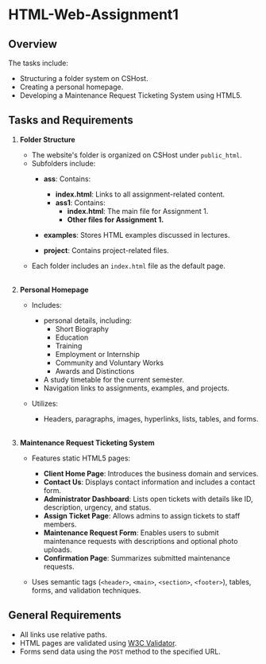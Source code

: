 # HTML-Web-Assignment1

## Overview
The tasks include: 
- Structuring a folder system on CSHost.
- Creating a personal homepage.
- Developing a Maintenance Request Ticketing System using HTML5.

## Tasks and Requirements
1. **Folder Structure**
   - The website's folder is organized on CSHost under `public_html`.
   - Subfolders include:
        - **ass**: Contains:
           - **index.html**: Links to all assignment-related content.
           - **ass1**: Contains:
              - **index.html**: The main file for Assignment 1.
              - **Other files for Assignment 1.**
          
        - **examples**: Stores HTML examples discussed in lectures.
        - **project**: Contains project-related files.
   - Each folder includes an `index.html` file as the default page.
     <br> <br>

2. **Personal Homepage** 
   - Includes:
      - personal details, including:
         - Short Biography
         - Education
         - Training
         - Employment or Internship
         - Community and Voluntary Works
         - Awards and Distinctions
      - A study timetable for the current semester.
      - Navigation links to assignments, examples, and projects.
        
   - Utilizes:
      - Headers, paragraphs, images, hyperlinks, lists, tables, and forms.
        <br> <br>

3. **Maintenance Request Ticketing System**
   - Features static HTML5 pages:
      - **Client Home Page**: Introduces the business domain and services.
      - **Contact Us**: Displays contact information and includes a contact form.
      - **Administrator Dashboard**: Lists open tickets with details like ID, description, urgency, and status.
      - **Assign Ticket Page**: Allows admins to assign tickets to staff members.
      - **Maintenance Request Form**: Enables users to submit maintenance requests with descriptions and optional photo uploads.
      - **Confirmation Page**: Summarizes submitted maintenance requests.
        
   - Uses semantic tags (`<header>`, `<main>`, `<section>`, `<footer>`), tables, forms, and validation techniques.

## General Requirements
   - All links use relative paths.
   - HTML pages are validated using [W3C Validator](http://validator.w3.org/).
   - Forms send data using the `POST` method to the specified URL.
